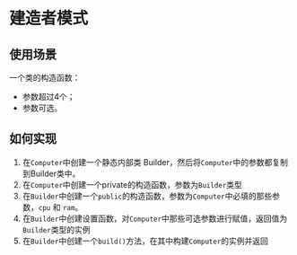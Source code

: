 # 建造者模式

## 使用场景

一个类的构造函数：

- 参数超过4个；
- 参数可选。

## 如何实现

1. 在`Computer`中创建一个静态内部类 Builder，然后将`Computer`中的参数都复制到Builder类中。
2. 在`Computer`中创建一个private的构造函数，参数为`Builder`类型
3. 在`Builder`中创建一个`public`的构造函数，参数为`Computer`中必填的那些参数，`cpu` 和 `ram`。
4. 在`Builder`中创建设置函数，对`Computer`中那些可选参数进行赋值，返回值为`Builder`类型的实例
5. 在`Builder`中创建一个`build()`方法，在其中构建`Computer`的实例并返回